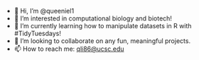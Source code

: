 - 👋 Hi, I’m @queeniel1
- 👀 I’m interested in computational biology and biotech!
- 🌱 I’m currently learning how to manipulate datasets in R with #TidyTuesdays!
- 💞️ I’m looking to collaborate on any fun, meaningful projects.
- 📫 How to reach me: qli86@ucsc.edu

